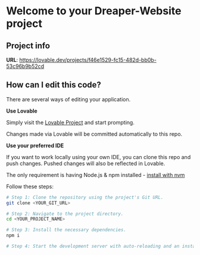 # Welcome to your Dreaper-Website  project

## Project info

**URL**: https://lovable.dev/projects/f46e1529-fc15-482d-bb0b-53c96b9b52cd

## How can I edit this code?

There are several ways of editing your application.

**Use Lovable**

Simply visit the [Lovable Project](https://lovable.dev/projects/f46e1529-fc15-482d-bb0b-53c96b9b52cd) and start prompting.

Changes made via Lovable will be committed automatically to this repo.

**Use your preferred IDE**

If you want to work locally using your own IDE, you can clone this repo and push changes. Pushed changes will also be reflected in Lovable.

The only requirement is having Node.js & npm installed - [install with nvm](https://github.com/nvm-sh/nvm#installing-and-updating)

Follow these steps:

```sh
# Step 1: Clone the repository using the project's Git URL.
git clone <YOUR_GIT_URL>

# Step 2: Navigate to the project directory.
cd <YOUR_PROJECT_NAME>

# Step 3: Install the necessary dependencies.
npm i

# Step 4: Start the development server with auto-reloading and an instant preview.





